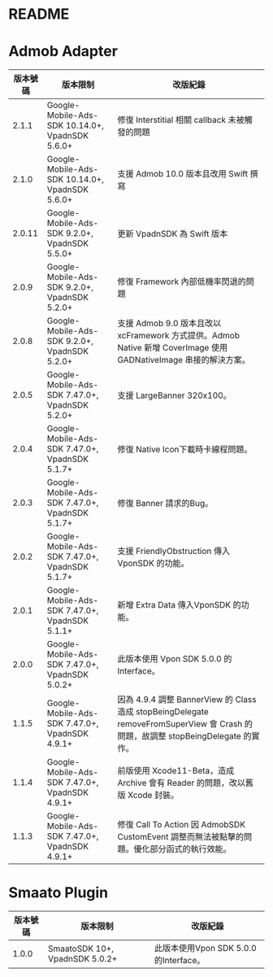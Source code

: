 README
===========================

Admob Adapter
===========================

|版本號碼|版本限制|改版紀錄|
|----|----------------|----------------|
|2.1.1|Google-Mobile-Ads-SDK 10.14.0+, VpadnSDK 5.6.0+|修復 Interstitial 相關 callback 未被觸發的問題|
|2.1.0|Google-Mobile-Ads-SDK 10.14.0+, VpadnSDK 5.6.0+|支援 Admob 10.0 版本且改用 Swift 撰寫|
|2.0.11|Google-Mobile-Ads-SDK 9.2.0+, VpadnSDK 5.5.0+|更新 VpadnSDK 為 Swift 版本|
|2.0.9|Google-Mobile-Ads-SDK 9.2.0+, VpadnSDK 5.2.0+|修復 Framework 內部低機率閃退的問題|
|2.0.8|Google-Mobile-Ads-SDK 9.2.0+, VpadnSDK 5.2.0+|支援 Admob 9.0 版本且改以 xcFramework 方式提供。Admob Native 新增 CoverImage 使用 GADNativeImage 串接的解決方案。|
|2.0.5|Google-Mobile-Ads-SDK 7.47.0+, VpadnSDK 5.2.0+|支援 LargeBanner 320x100。|
|2.0.4|Google-Mobile-Ads-SDK 7.47.0+, VpadnSDK 5.1.7+|修復 Native Icon下載時卡線程問題。|
|2.0.3|Google-Mobile-Ads-SDK 7.47.0+, VpadnSDK 5.1.7+|修復 Banner 請求的Bug。|
|2.0.2|Google-Mobile-Ads-SDK 7.47.0+, VpadnSDK 5.1.7+|支援 FriendlyObstruction 傳入 VponSDK 的功能。|
|2.0.1|Google-Mobile-Ads-SDK 7.47.0+, VpadnSDK 5.1.1+|新增 Extra Data 傳入VponSDK 的功能。|
|2.0.0|Google-Mobile-Ads-SDK 7.47.0+, VpadnSDK 5.0.2+|此版本使用 Vpon SDK 5.0.0 的 Interface。|
|1.1.5|Google-Mobile-Ads-SDK 7.47.0+, VpadnSDK 4.9.1+|因為 4.9.4 調整 BannerView 的 Class 造成 stopBeingDelegate removeFromSuperView 會 Crash 的問題，故調整 stopBeingDelegate 的實作。|
|1.1.4|Google-Mobile-Ads-SDK 7.47.0+, VpadnSDK 4.9.1+|前版使用 Xcode11-Beta，造成 Archive 會有 Reader 的問題，改以舊版 Xcode 封裝。|
|1.1.3|Google-Mobile-Ads-SDK 7.47.0+, VpadnSDK 4.9.1+|修復 Call To Action 因 AdmobSDK CustomEvent 調整而無法被點擊的問題。優化部分函式的執行效能。|

Smaato Plugin
===========================

|版本號碼|版本限制|改版紀錄|
|----|----------------|----------------|
|1.0.0|SmaatoSDK 10+, VpadnSDK 5.0.2+|此版本使用Vpon SDK 5.0.0的Interface。|
